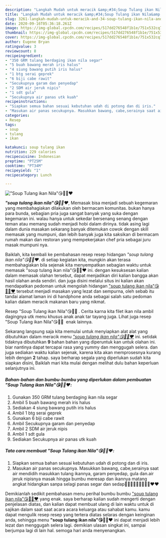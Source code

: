 ```yaml
---
description: "Langkah Mudah untuk meracik &amp;#34;Soup Tulang ikan Nila&amp;#34;😘👍🏼❤️ Lezat"
title: "Langkah Mudah untuk meracik &amp;#34;Soup Tulang ikan Nila&amp;#34;😘👍🏼❤️ Lezat"
slug: 3261-langkah-mudah-untuk-meracik-and-34-soup-tulang-ikan-nila-and-34-lezat
date: 2020-09-16T05:36:18.261Z
image: https://img-global.cpcdn.com/recipes/517dd276548f1b1e/751x532cq70/soup-tulang-ikan-nila😘👍🏼❤️-foto-resep-utama.jpg
thumbnail: https://img-global.cpcdn.com/recipes/517dd276548f1b1e/751x532cq70/soup-tulang-ikan-nila😘👍🏼❤️-foto-resep-utama.jpg
cover: https://img-global.cpcdn.com/recipes/517dd276548f1b1e/751x532cq70/soup-tulang-ikan-nila😘👍🏼❤️-foto-resep-utama.jpg
author: Eugene Bryan
ratingvalue: 3
reviewcount: 8
recipeingredient:
- "350 GRM tulang berdaging ikan nila segar"
- "5 buah bawang merah iris halus"
- "4 siung bawang putih iris halus"
- "1 btg serai geprek"
- "6 biji cabe rawit"
- "Secukupnya garam dan penyedap"
- "2 SDM air jeruk nipis"
- "1 sdt gula"
- "Secukupnya air panas utk kuah"
recipeinstructions:
- "Siapkan semua bahan sesuai kebutuhan udah di potong dan di iris."
- "Masukan air panas secukupnya. Masukkan bawang, cabe,serainya saat air mendidih masukkan tulang ikannya, garam penyedap, gula dan.air jeruk nipisnya masak hingga bumbu meresap dan ikannya matang angkat hidangkan sanpa selagi panas segar dan sedap🙏🙏🙏👍🏼👍🏼😘😘❤️❤️"
categories:
- Resep
tags:
- soup
- tulang
- ikan

katakunci: soup tulang ikan 
nutrition: 229 calories
recipecuisine: Indonesian
preptime: "PT25M"
cooktime: "PT34M"
recipeyield: "1"
recipecategory: Lunch

---
```



![&#34;Soup Tulang ikan Nila&#34;😘👍🏼❤️](https://img-global.cpcdn.com/recipes/517dd276548f1b1e/751x532cq70/soup-tulang-ikan-nila😘👍🏼❤️-foto-resep-utama.jpg)

<b><i>&#34;soup tulang ikan nila&#34;😘👍🏼❤️</i></b>, Memasak bisa menjadi sebuah kegemaran yang membahagiakan dilakukan oleh bermacam komunitas. bukan hanya para bunda, sebagian pria juga sangat banyak yang suka dengan kegemaran ini. walau hanya untuk sekedar bersenang senang dengan teman atau memang sudah menjadi hobi dalam dirinya. tidak asing lagi dalam dunia masakan sekarang banyak ditemukan cowok dengan skill memasak yang mumpuni, dan lebih banyak juga kita saksikan di bermacam rumah makan dan restoran yang mempekerjakan chef pria sebagai juru masak mumpuni nya.

Baiklah, kita kembali ke pembahasan resep resep hidangan <i>&#34;soup tulang ikan nila&#34;😘👍🏼❤️</i>. di setiap kegiatan kita, mungkin akan terasa membahagiakan bila sejenak kita menyempatkan sebagian waktu untuk memasak &#34;soup tulang ikan nila&#34;😘👍🏼❤️ ini. dengan kesuksesan kalian dalam memasak olahan tersebut, dapat menjadikan diri kalian bangga akan hasil olahan anda sendiri. dan juga disini melalui situs ini kalian akan mendapatkan pedoman untuk mengolah hidangan <u>&#34;soup tulang ikan nila&#34;😘👍🏼❤️</u> tersebut menjadi masakan yang lezat dan sempurna, oleh sebab itu tandai alamat laman ini di handphone anda sebagai salah satu pedoman kalian dalam meracik makanan baru yang nikmat.

Resep &#34;Soup Tulang ikan Nila&#34;😘👍🏼 ️. Cerita karna kita filet ikan nila ambil dagingnya utk menu khusus anak anak tar tayang juga. Lihat juga resep &#34;Soup Tulang ikan Nila&#34;😘👍🏼 ️ enak lainnya.


Sekarang langsung saja kita memulai untuk menyiapkan alat alat yang dibutuhkan dalam meracik menu <u><i>&#34;soup tulang ikan nila&#34;😘👍🏼❤️</i></u> ini. setidak tidaknya dibutuhkan <b>9</b> bahan bahan yang diperuntuk kan untuk olahan ini. biar nantinya dapat tercapai rasa yang yummy dan menggugah selera. dan juga sediakan waktu kalian sejenak, karena kita akan memprosesnya kurang lebih dengan <b>2</b> tahap. saya berharap segala yang diperlukan sudah kita siapkan disini, Baiklah mari kita mulai dengan melihat dulu bahan keperluan selanjutnya ini.

<!--inarticleads1-->

##### Bahan-bahan dan bumbu-bumbu yang diperlukan dalam pembuatan &#34;Soup Tulang ikan Nila&#34;😘👍🏼❤️:

1. Gunakan 350 GRM tulang berdaging ikan nila segar
1. Ambil 5 buah bawang merah iris halus
1. Sediakan 4 siung bawang putih iris halus
1. Ambil 1 btg serai geprek
1. Gunakan 6 biji cabe rawit
1. Ambil Secukupnya garam dan penyedap
1. Ambil 2 SDM air jeruk nipis
1. Ambil 1 sdt gula
1. Sediakan Secukupnya air panas utk kuah




<!--inarticleads2-->

##### Tata cara membuat &#34;Soup Tulang ikan Nila&#34;😘👍🏼❤️:

1. Siapkan semua bahan sesuai kebutuhan udah di potong dan di iris.
1. Masukan air panas secukupnya. Masukkan bawang, cabe,serainya saat air mendidih masukkan tulang ikannya, garam penyedap, gula dan.air jeruk nipisnya masak hingga bumbu meresap dan ikannya matang angkat hidangkan sanpa selagi panas segar dan sedap🙏🙏🙏👍🏼👍🏼😘😘❤️❤️




Demikianlah sedikit pembahasan menu perihal bumbu bumbu <u>&#34;soup tulang ikan nila&#34;😘👍🏼❤️</u> yang enak. saya berharap kalian sudah mengerti dengan penjelasan diatas, dan kalian dapat membuat ulang di lain waktu untuk di sajikan dalam saat saat acara acara keluarga atau sahabat kamu. kamu dapat mengulik resep resep yang tertera diatas selaras dengan keinginan anda, sehingga menu <b>&#34;soup tulang ikan nila&#34;😘👍🏼❤️</b> ini dapat menjadi lebih lezat dan menggugah selera lagi. demikian ulasan singkat ini, sampai berjumpa lagi di lain hal. semoga hari anda menyenangkan.
